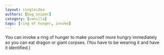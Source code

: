```yaml
---
layout: singleidea
authors: [bug_sniper]
category: [vanilla]
tags: [ring of hunger, invoke]
---
```

You can invoke a ring of hunger to make yourself more hungry immediately so you can eat dragon or giant corpses. (You have to be wearing it and have it identified.)
